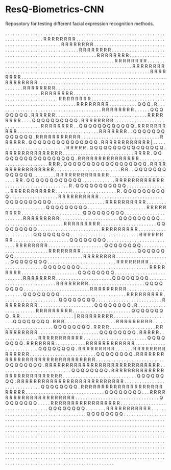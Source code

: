 # ResQ-Biometrics-CNN

Reposotory for testing different facial expression recognition methods. 
 
. . . . . . . . . . . . . . . . . . . . . . . . . . . . . . . . . . . . . . . . . . . . . . . . . . . . . . . . . . . . . . . . .
. . . . . . . . . . . . . R R R R R R R R . . . . . . . . . . . . . . . . . . . . . . . . . . . . . . . . . . . . . . . . . . . .
. . . . . . . . . . . . . R R R R R R R R . . . . . . . . . . . . . . . . . . . . . . . . . . . . . . . . . . . . . . . . . . . .
. . . . . . . . . . . . . R R R R R R R R . . . . . . . . . . . . . . . . . . . . . . . . . . . . . . . . . . . . . . . . . . . .
. . . . . . . . . . . . . R R R R R R R R . . . . . . . . . . . . . . . . . . . . . . . . . . . . . . . . . . . . . . . . . . . .
. . . . . . . . . . . . . R R R R R R R R . . . . . . . . . . . . . . . . . . . . . . . . . . . . . . . . . . . . . . . . . . . .
. . . . . . . . . . . . . R R R R R R R R . . . . . . . . . . . . . . . . . . . . . . . . . . . . . . . . . . . . . . . . . . . .
. . . . . . . . . . . . . R R R R R R R R . . . . . . . . . . . . . . . . . . . . . . . . . . . . . . . . . . . . . . . . . . . .
. . . . . . . . . . . . . R R R R R R R R . . . . . . . . . . . . . . . . . . . . . . . . . . . . . . . . . . . . . . . . . . . .
. . . . . . . . . . . . . R R R R R R R R . . . . . . . . . . . . . . . . . . . . . . . . . . . . . . . . . . . . . . . . . . . .
. . . . . . . . . . . . . R R R R R R R R . . . . . . . . . . . . . . . . . . . . . . . . . . . . . . . . . . . . . . . . . . . .
. . . . . . . . . . . . . R R R R R R R R . . . . . . . . . . . . . . . . . . . . . . . . . . . . . . . . . . . . . . . . . . . .
. . . . . . . . . . . . . R R R R R R R R . . . . . . . . . . . Q Q Q . R . . . . . . . . . . . . . . . . . . . . . . . . . . . .
. . . . . . . . . . . . . R R R R R R R R . . . . . . Q Q Q Q Q Q Q Q . R R R R R R . . . . . . . . . . . . . . . . . . . . . . .
. . . . . . . . . . . . . R R R R R R R R . . . . Q Q Q Q Q Q Q Q Q Q . R R R R R R R R . . . . . . . . . . . . . . . . . . . . .
. . . . . . . . . . . . . R R R R R R R R . . Q Q Q Q Q Q Q Q Q Q Q Q . R R R R R R R R R R . . . . . . . . . . . . . . . . . . .
. . . . . . . . . . . . . R R R R R R R . . Q Q Q Q Q Q Q Q Q Q Q Q Q . R R R R R R R R R R R . . . . . . . . . . . . . . . . . .
. . . . . . . . . . . . . R R R R R R . Q Q Q Q Q Q Q Q Q Q Q Q Q Q Q . R R R R R R R R R R R R | . . . . . . . . . . . . . . . .
. . . . . . . . . . . . . R R R R R . Q Q Q Q Q Q Q Q Q Q Q Q Q Q Q Q . R R R R R R R R R R R R R R . . . . . . . . . . . . . . .
. . . . . . . . . . . . . R R R R . Q Q Q Q Q Q Q Q Q Q Q Q Q Q Q Q Q . R R R R R R R R R R R R R R R . . . . . . . . . . . . . .
. . . . . . . . . . . . . R R R . Q Q Q Q Q Q Q Q Q Q Q Q Q Q Q Q Q Q . R R R R R R R R R R R R R R R R . . . . . . . . . . . . .
. . . . . . . . . . . . . R R . . Q Q Q Q Q Q Q Q Q Q Q Q Q . . . . . . . . . R R R R R R R R R R R R R . . . . . . . . . . . . .
. . . . . . . . . . . . . R R . Q Q Q Q Q Q Q Q Q Q Q Q . . . . . . . . . . . . . R R R R R R R R R R R R . . . . . . . . . . . .
. . . . . . . . . . . . . R . Q Q Q Q Q Q Q Q Q Q Q . . . . . . . . . . . . . . . . . R R R R R R R R R R R . . . . . . . . . . .
. . . . . . . . . . . . . R . Q Q Q Q Q Q Q Q Q Q . . . . . . . . . . . . . . . . . . . R R R R R R R R R R . . . . . . . . . . .
. . . . . . . . . . . . . . Q Q Q Q Q Q Q Q Q Q . . . . . . . . . . . . . . . . . . . . . R R R R R R R R R R . . . . . . . . . .
. . . . . . . . . . . . . . Q Q Q Q Q Q Q Q Q . . . . . . . . . . . . . . . . . . . . . . . R R R R R R R R R . . . . . . . . . .
. . . . . . . . . . . . . . Q Q Q Q Q Q Q Q Q . . . . . . . . . . . . . . . . . . . . . . . R R R R R R R R R . . . . . . . . . .
. . . . . . . . . . . . . Q Q Q Q Q Q Q Q Q . . . . . . . . . . . . . . . . . . . . . . . . . R R R R R R R R R . . . . . . . . .
. . . . . . . . . . . . . Q Q Q Q Q Q Q Q Q . . . . . . . . . . . . . . . . . . . . . . . . . R R R R R R R R R . . . . . . . . .
. . . . . . . . . . . . . Q Q Q Q Q Q Q Q . . . . . . . . . . . . . . . . . . . . . . . . . . . R R R R R R R R . . . . . . . . .
. . . . . . . . . . . . . Q Q Q Q Q Q Q Q . . . . . . . . . . . . . . . . . . . . . . . . . . . R R R R R R R R . . . . . . . . .
. . . . . . . . . . . . . Q Q Q Q Q Q Q Q . . . . . . . . . . . . . . . . . . . . . . . . . . . R R R R R R R R . . . . . . . . .
. . . . . . . . . . . . . Q Q Q Q Q Q Q Q . . . . . . . . . . . . . . . . . . . . . . . . . . . R R R R R R R R . . . . . . . . .
. . . . . . . . . . . . . Q Q Q Q Q Q Q Q . . . . . . . . . . . . . . . . . . . . . . . . . . . R R R R R R R R . . . . . . . . .
. . . . . . . . . . . . . Q Q Q Q Q Q Q Q . . . . . . . . . . . . . . . . . . . . . . . . . . . R R R R R R R R . . . . . . . . .
. . . . . . . . . . . . . Q Q Q Q Q Q Q Q . . . . . . . . . . . . . . . . . . . . . . . . . . . R R R R R R R R . . . . . . . . .
. . . . . . . . . . . . . Q Q Q Q Q Q Q Q . . . . . . . . . . . . . . . . . . . . . . . . . . . R R R R R R R R . . . . . . . . .
. . . . . . . . . . . . . Q Q Q Q Q Q Q Q . . . . . . . . . . . . . . . . . . . . . . . . . . R R R R R R R R R . . . . . . . . .
. . . . . . . . . . . . . Q Q Q Q Q Q Q Q . . . . . . . . . . . . . . . . . . . . . . . . . . R R R R R R R R R . . . . . . . . .
. . . . . . . . . . . . . Q Q Q Q Q Q Q Q . . . . . . . . . . . . . . . . . . . . . . . . . . R R R R R R R R R . . . . . . . . .
. . . . . . . . . . . . . Q Q Q Q Q Q Q Q . R . . . . . . . . . . . . . . . . . . . . . . . R R R R R R R R R . . . . . . . . . .
. . . . . . . . . . . . . Q Q Q Q Q Q Q Q . R R . . . . . . . . . . . . . . . . . . . . . | R R R R R R R R R . . . . . . . . . .
. . . . . . . . . . . . . Q Q Q Q Q Q Q Q . R R R . . . . . . . . . . . . . . . . . . . . R R R R R R R R R . . . . . . . . . . .
. . . . . . . . . . . . . Q Q Q Q Q Q Q Q . R R R R . . . . . . . . . . . . . . . . . . R R R R R R R R R R . . . . . . . . . . .
. . . . . . . . . . . . . Q Q Q Q Q Q Q Q . R R R R R . . . . . . . . . . . . . . . R R R R R R R R R R R . . . . . . . . . . . .
. . . . . . . . . . . . . Q Q Q Q Q Q Q Q . R R R R R R R . . . . . . . . . . . . R R R R R R R R R R R R . . . . . . . . . . . .
. . . . . . . . . . . . . Q Q Q Q Q Q Q Q . R R R R R R R R R . . . . . . . R R R R R R R R R R R R R R . . . . . . . . . . . . .
. . . . . . . . . . . . . Q Q Q Q Q Q Q Q . R R R R R R R R R R R R R R R R R R R R R R R R R R R R R . . . . . . . . . . . . . .
. . . . . . . . . . . . . Q Q Q Q Q Q Q Q . R R R R R R R R R R R R R R R R R R R R R R R R R R R R . . . . . . . . . . . . . . .
. . . . . . . . . . . . . Q Q Q Q Q Q Q Q . R R R R R R R R R R R R R R R R R R R R R R R R R R R . . . . . . . . . . . . . . . .
. . . . . . . . . . . . . Q Q Q Q Q Q Q Q . R R R R R R R R R R R R R R R R R R R R R R R R R R . . . . . . . . . . . . . . . . .
. . . . . . . . . . . . . Q Q Q Q Q Q Q Q . R R R R R R R R R R R R R R R R R R R R R R R R R . . . . . . . . . . . . . . . . . .
. . . . . . . . . . . . . Q Q Q Q Q Q Q Q . . . R R R R R R R R R R R R R R R R R R R R R . . . . . . . . . . . . . . . . . . . .
. . . . . . . . . . . . . Q Q Q Q Q Q Q Q . . . . . R R R R R R R R R R R R R R R R R . . . . . . . . . . . . . . . . . . . . . .
. . . . . . . . . . . . . Q Q Q Q Q Q Q Q . . . . . . . . R R R R R R R R R R R . . . . . . . . . . . . . . . . . . . . . . . . .
. . . . . . . . . . . . . Q Q Q Q Q Q Q Q . . . . . . . . . . . . . . . . . . . . . . . . . . . . . . . . . . . . . . . . . . . .
. . . . . . . . . . . . . . . . . . . . . . . . . . . . . . . . . . . . . . . . . . . . . . . . . . . . . . . . . . . . . . . . .
. . . . . . . . . . . . . . . . . . . . . . . . . . . . . . . . . . . . . . . . . . . . . . . . . . . . . . . . . . . . . . . . .
. . . . . . . . . . . . . . . . . . . . . . . . . . . . . . . . . . . . . . . . . . . . . . . . . . . . . . . . . . . . . . . . .
. . . . . . . . . . . . . . . . . . . . . . . . . . . . . . . . . . . . . . . . . . . . . . . . . . . . . . . . . . . . . . . . .
. . . . . . . . . . . . . . . . . . . . . . . . . . . . . . . . . . . . . . . . . . . . . . . . . . . . . . . . . . . . . . . . .
. . . . . . . . . . . . . . . . . . . . . . . . . . . . . . . . . . . . . . . . . . . . . . . . . . . . . . . . . . . . . . . . .
. . . . . . . . . . . . . . . . . . . . . . . . . . . . . . . . . . . . . . . . . . . . . . . . . . . . . . . . . . . . . . . . .
. . . . . . . . . . . . . . . . . . . . . . . . . . . . . . . . . . . . . . . . . . . . . . . . . . . . . . . . . . . . . . . . .
